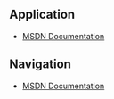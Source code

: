 ## Application
- [MSDN Documentation](http://msdn.microsoft.com/en-us/library/windows/apps/br229774.aspx)

## Navigation
- [MSDN Documentation](http://msdn.microsoft.com/en-us/library/windows/apps/br229778.aspx)
